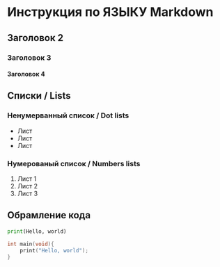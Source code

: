 # Инструкция по ЯЗЫКУ Markdown 

## Заголовок 2
### Заголовок 3
#### Заголовок 4

## Списки / Lists
### Ненумерванный список / Dot lists
* Лист
* Лист
* Лист

### Нумерованый список / Numbers lists 
1. Лист 1   
2. Лист 2
3. Лист 3


## Обрамление кода

```python
print(Hello, world) 
```

```C
int main(void){
    print("Hello, world");
}
```

